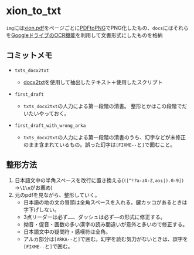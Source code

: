 # xion_to_txt

`img`には[xion.pdf](http://conlinguistics.org/arka/images/xion.pdf)をページごとに[PDFtoPNG](http://pdf2png.com/ja/)でPNG化したもの、`docs`にはそれらを[GoogleドライブのOCR機能](https://support.google.com/drive/answer/176692)を利用して文書形式にしたものを格納

## コミットメモ

* `txts_docx2txt`
  * [docx2txt](https://pypi.python.org/pypi/docx2txt/0.6)を使用して抽出したテキスト＋使用したスクリプト

* `first_draft`
  * `txts_docx2txt`の人力による第一段階の清書。 整形とかはこの段階でだいたいやっておく。

* `first_draft_with_wrong_arka`
  * `txts_docx2txt`の人力による第一段階の清書のうち、幻字などが未修正のまま含まれているもの。誤った幻字は`[FIXME--`と`]`で囲むこと。

## 整形方法
1. 日本語文中の半角スペースを改行に置き換える(`([^!?a-zA-Z,əɔı|).0-9]) `→`\1\n`がお薦め)
2. 元のpdfを見ながら、整形していく。  
    * 日本語の地の文の冒頭は全角スペースを入れる。鍵カッコがあるときは字下げしない。
	* 3点リーダーは必ず`……`、ダッシュは必ず`――`の形式に修正する。
	* 拗音・促音・画数の多い漢字の読み間違いが意外と多いので修正する。
	* 日本語文中の疑問符・感嘆符は全角。
	* アルカ部分は`[ARKA--`と`]`で囲む。幻字を読む気力がないときは、誤字を`[FIXME--`と`]`で囲む。
